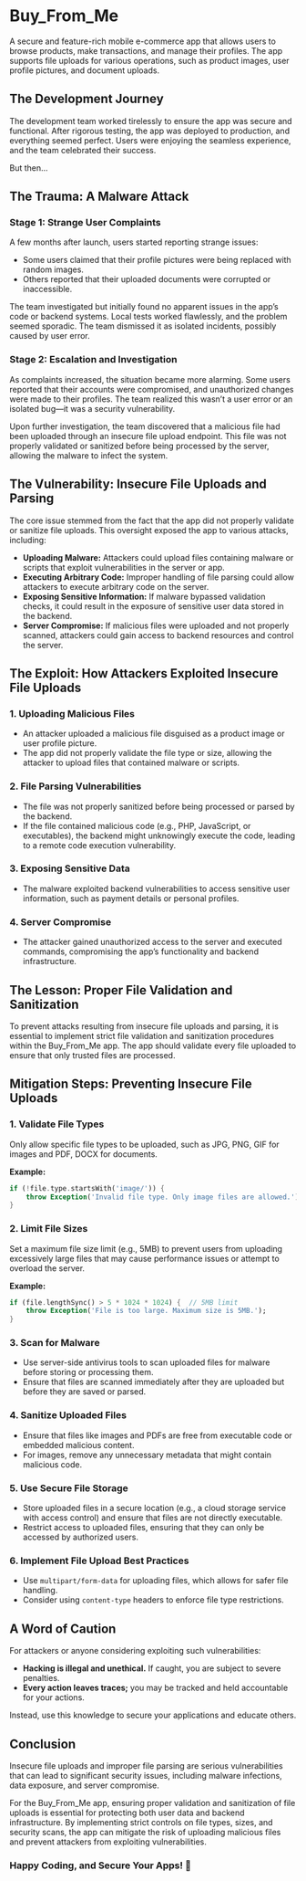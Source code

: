 # Buy_From_Me

A secure and feature-rich mobile e-commerce app that allows users to browse products, make transactions, and manage their profiles. The app supports file uploads for various operations, such as product images, user profile pictures, and document uploads.

## The Development Journey

The development team worked tirelessly to ensure the app was secure and functional. After rigorous testing, the app was deployed to production, and everything seemed perfect. Users were enjoying the seamless experience, and the team celebrated their success.

But then...

## The Trauma: A Malware Attack

### Stage 1: Strange User Complaints

A few months after launch, users started reporting strange issues:

- Some users claimed that their profile pictures were being replaced with random images.
- Others reported that their uploaded documents were corrupted or inaccessible.

The team investigated but initially found no apparent issues in the app’s code or backend systems. Local tests worked flawlessly, and the problem seemed sporadic. The team dismissed it as isolated incidents, possibly caused by user error.

### Stage 2: Escalation and Investigation

As complaints increased, the situation became more alarming. Some users reported that their accounts were compromised, and unauthorized changes were made to their profiles. The team realized this wasn’t a user error or an isolated bug—it was a security vulnerability.

Upon further investigation, the team discovered that a malicious file had been uploaded through an insecure file upload endpoint. This file was not properly validated or sanitized before being processed by the server, allowing the malware to infect the system.

## The Vulnerability: Insecure File Uploads and Parsing

The core issue stemmed from the fact that the app did not properly validate or sanitize file uploads. This oversight exposed the app to various attacks, including:

- **Uploading Malware:** Attackers could upload files containing malware or scripts that exploit vulnerabilities in the server or app.
- **Executing Arbitrary Code:** Improper handling of file parsing could allow attackers to execute arbitrary code on the server.
- **Exposing Sensitive Information:** If malware bypassed validation checks, it could result in the exposure of sensitive user data stored in the backend.
- **Server Compromise:** If malicious files were uploaded and not properly scanned, attackers could gain access to backend resources and control the server.

## The Exploit: How Attackers Exploited Insecure File Uploads

### 1. Uploading Malicious Files

- An attacker uploaded a malicious file disguised as a product image or user profile picture.
- The app did not properly validate the file type or size, allowing the attacker to upload files that contained malware or scripts.

### 2. File Parsing Vulnerabilities

- The file was not properly sanitized before being processed or parsed by the backend.
- If the file contained malicious code (e.g., PHP, JavaScript, or executables), the backend might unknowingly execute the code, leading to a remote code execution vulnerability.

### 3. Exposing Sensitive Data

- The malware exploited backend vulnerabilities to access sensitive user information, such as payment details or personal profiles.

### 4. Server Compromise

- The attacker gained unauthorized access to the server and executed commands, compromising the app’s functionality and backend infrastructure.

## The Lesson: Proper File Validation and Sanitization

To prevent attacks resulting from insecure file uploads and parsing, it is essential to implement strict file validation and sanitization procedures within the Buy_From_Me app. The app should validate every file uploaded to ensure that only trusted files are processed.

## Mitigation Steps: Preventing Insecure File Uploads

### 1. Validate File Types

Only allow specific file types to be uploaded, such as JPG, PNG, GIF for images and PDF, DOCX for documents.

**Example:**

```dart
if (!file.type.startsWith('image/')) {
    throw Exception('Invalid file type. Only image files are allowed.');
}
```

### 2. Limit File Sizes

Set a maximum file size limit (e.g., 5MB) to prevent users from uploading excessively large files that may cause performance issues or attempt to overload the server.

**Example:**

```dart
if (file.lengthSync() > 5 * 1024 * 1024) {  // 5MB limit
    throw Exception('File is too large. Maximum size is 5MB.');
}
```

### 3. Scan for Malware

- Use server-side antivirus tools to scan uploaded files for malware before storing or processing them.
- Ensure that files are scanned immediately after they are uploaded but before they are saved or parsed.

### 4. Sanitize Uploaded Files

- Ensure that files like images and PDFs are free from executable code or embedded malicious content.
- For images, remove any unnecessary metadata that might contain malicious code.

### 5. Use Secure File Storage

- Store uploaded files in a secure location (e.g., a cloud storage service with access control) and ensure that files are not directly executable.
- Restrict access to uploaded files, ensuring that they can only be accessed by authorized users.

### 6. Implement File Upload Best Practices

- Use `multipart/form-data` for uploading files, which allows for safer file handling.
- Consider using `content-type` headers to enforce file type restrictions.

## A Word of Caution

For attackers or anyone considering exploiting such vulnerabilities:

- **Hacking is illegal and unethical.** If caught, you are subject to severe penalties.
- **Every action leaves traces;** you may be tracked and held accountable for your actions.

Instead, use this knowledge to secure your applications and educate others.

## Conclusion

Insecure file uploads and improper file parsing are serious vulnerabilities that can lead to significant security issues, including malware infections, data exposure, and server compromise.

For the Buy_From_Me app, ensuring proper validation and sanitization of file uploads is essential for protecting both user data and backend infrastructure. By implementing strict controls on file types, sizes, and security scans, the app can mitigate the risk of uploading malicious files and prevent attackers from exploiting vulnerabilities.

### Happy Coding, and Secure Your Apps! 🚀

